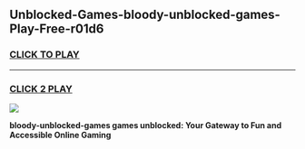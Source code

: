 
## Unblocked-Games-bloody-unblocked-games-Play-Free-r01d6
<h3>
<a href="https://premium76.site?title=bloody-unblocked-games&ref=18A1">CLICK TO PLAY</a></h3>
<hr>

<h3>
<a href="https://premium76.site?title=bloody-unblocked-games&ref=18A1">CLICK 2 PLAY</a>
  
</h3>

<a href="https://premium76.site?title=bloody-unblocked-games&ref=18A1"><img src="https://clearcache.store/games.png"></a>


**bloody-unblocked-games games unblocked: Your Gateway to Fun and Accessible Online Gaming**
